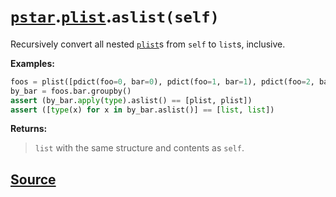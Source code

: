 # [`pstar`](./pstar.md).[`plist`](./pstar_plist.md).`aslist(self)`

Recursively convert all nested [`plist`](./pstar_plist.md)s from `self` to `list`s, inclusive.

**Examples:**
```python
foos = plist([pdict(foo=0, bar=0), pdict(foo=1, bar=1), pdict(foo=2, bar=0)])
by_bar = foos.bar.groupby()
assert (by_bar.apply(type).aslist() == [plist, plist])
assert ([type(x) for x in by_bar.aslist()] == [list, list])
```

**Returns:**

>    `list` with the same structure and contents as `self`.



## [Source](../pstar/pstar.py#L3347-L3366)
